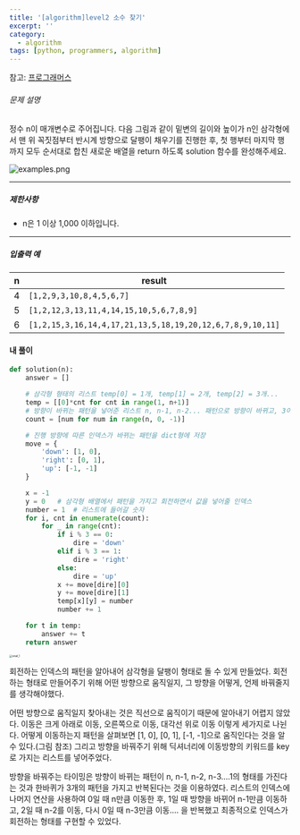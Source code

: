 ```yaml
---
title: '[algorithm]level2 소수 찾기'
excerpt: ''
category:
  - algorithm
tags: [python, programmers, algorithm]
---
```


참고: [프로그래머스](https://programmers.co.kr/learn/courses/30/lessons/68645)

###### 문제 설명

정수 n이 매개변수로 주어집니다. 다음 그림과 같이 밑변의 길이와 높이가 n인 삼각형에서 맨 위 꼭짓점부터 반시계 방향으로 달팽이 채우기를 진행한 후, 첫 행부터 마지막 행까지 모두 순서대로 합친 새로운 배열을 return 하도록 solution 함수를 완성해주세요.

![examples.png](https://grepp-programmers.s3.ap-northeast-2.amazonaws.com/files/production/e1e53b93-dcdf-446f-b47f-e8ec1292a5e0/examples.png)

---

##### 제한사항

- n은 1 이상 1,000 이하입니다.

---

##### 입출력 예

| n   | result                                                    |
| --- | --------------------------------------------------------- |
| 4   | `[1,2,9,3,10,8,4,5,6,7]`                                  |
| 5   | `[1,2,12,3,13,11,4,14,15,10,5,6,7,8,9]`                   |
| 6   | `[1,2,15,3,16,14,4,17,21,13,5,18,19,20,12,6,7,8,9,10,11]` |

#### 내 풀이

```python
def solution(n):
    answer = []

    # 삼각형 형태의 리스트 temp[0] = 1개, temp[1] = 2개, temp[2] = 3개...
    temp = [[0]*cnt for cnt in range(1, n+1)]
	# 방향이 바뀌는 패턴을 넣어준 리스트 n, n-1, n-2... 패턴으로 방향이 바뀌고, 3이 한바퀴
    count = [num for num in range(n, 0, -1)]

    # 진행 방향에 따른 인덱스가 바뀌는 패턴을 dict형에 저장
    move = {
        'down': [1, 0],
        'right': [0, 1],
        'up': [-1, -1]
    }

    x = -1
    y = 0	# 삼각형 배열에서 패턴을 가지고 회전하면서 값을 넣어줄 인덱스
    number = 1	# 리스트에 들어갈 숫자
    for i, cnt in enumerate(count):
        for _ in range(cnt):
            if i % 3 == 0:
                dire = 'down'
            elif i % 3 == 1:
                dire = 'right'
            else:
                dire = 'up'
            x += move[dire][0]
            y += move[dire][1]
            temp[x][y] = number
            number += 1

    for t in temp:
        answer += t
    return answer
```

<img src="https://user-images.githubusercontent.com/53068706/107882599-8f1a2980-6f2d-11eb-9da6-8c5133224cf8.jpg" alt="snail_1" style="zoom:33%;" />

회전하는 인덱스의 패턴을 알아내어 삼각형을 달팽이 형태로 돌 수 있게 만들었다. 회전하는 형태로 만들어주기 위해 어떤 방향으로 움직일지, 그 방향을 어떻게, 언제 바꿔줄지를 생각해야했다.

어떤 방향으로 움직일지 찾아내는 것은 직선으로 움직이기 때문에 알아내기 어렵지 않았다. 이동은 크게 아래로 이동, 오른쪽으로 이동, 대각선 위로 이동 이렇게 세가지로 나뉜다. 어떻게 이동하는지 패턴을 살펴보면 [1, 0], [0, 1], [-1, -1]으로 움직인다는 것을 알 수 있다.(그림 참조) 그리고 방향을 바꿔주기 위해 딕셔너리에 이동방향의 키워드를 key로 가지는 리스트를 넣어주었다.

방향을 바꿔주는 타이밍은 방향이 바뀌는 패턴이 n, n-1, n-2, n-3....1의 형태를 가진다는 것과 한바퀴가 3개의 패턴을 가지고 반복된다는 것을 이용하였다. 리스트의 인덱스에 나머지 연산을 사용하여 0일 때 n만큼 이동한 후, 1일 때 방향을 바뀌어 n-1만큼 이동하고, 2일 때 n-2를 이동, 다시 0일 때 n-3만큼 이동.... 을 반복했고 최종적으로 인덱스가 회전하는 형태를 구현할 수 있었다.
